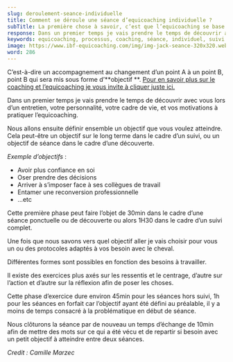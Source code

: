 ```yaml
---
slug: deroulement-seance-individuelle
title: Comment se déroule une séance d’equicoaching individuelle ?
subTitle: La première chose à savoir, c’est que l’equicoaching se base sur un processus de coaching.
response: Dans un premier temps je vais prendre le temps de découvrir avec vous lors d’un entretien, votre personnalité, votre cadre de vie, et vos motivations à pratiquer l’equicoaching.
keywords: equicoaching, processus, coaching, séance, individuel, suivi
image: https://www.ibf-equicoaching.com/img/img-jack-seance-320x320.webp
word: 286
---
```


C’est-à-dire un accompagnement au changement d’un point A à un point B, point B qui sera mis sous forme d’**objectif
**. [Pour en savoir plus sur le coaching et l’equicoaching je vous invite à cliquer juste ici.](/blog/equicoaching-quest-ce-que-cest)

Dans un premier temps je vais prendre le temps de découvrir avec vous lors d’un entretien, votre personnalité, votre
cadre de vie, et vos motivations à pratiquer l’equicoaching.

Nous allons ensuite définir ensemble un objectif que vous voulez atteindre. Cela peut-être un objectif sur le long terme
dans le cadre d’un suivi, ou un objectif de séance dans le cadre d’une découverte.

*Exemple d’objectifs* :

- Avoir plus confiance en soi
- Oser prendre des décisions
- Arriver à s’imposer face à ses collègues de travail
- Entamer une reconversion professionnelle
- ...etc

Cette première phase peut faire l’objet de 30min dans le cadre d’une séance ponctuelle ou de découverte ou alors 1H30
dans le cadre d’un suivi complet.

Une fois que nous savons vers quel objectif aller je vais choisir pour vous un ou des protocoles adaptés à vos besoin
avec le cheval.

Différentes formes sont possibles en fonction des besoins à travailler.

Il existe des exercices plus axés sur les ressentis et le centrage, d’autre sur l’action et d’autre sur la réflexion
afin de poser les choses.

Cette phase d’exercice dure environ 45min pour les séances hors suivi, 1h pour les séances en forfait car l’objectif
ayant été défini au préalable, il y a moins de temps consacré à la problématique en début de séance.

Nous clôturons la séance par de nouveau un temps d’échange de 10min afin de mettre des mots sur ce qui a été vécu et de
repartir si besoin avec un petit objectif à atteindre entre deux séances.

*Credit : Camille Marzec*

